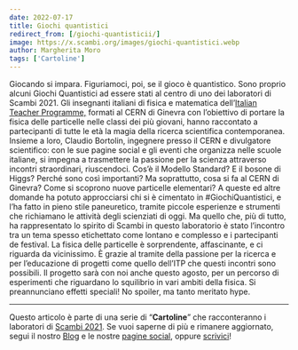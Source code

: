 ```yaml
---
date: 2022-07-17
title: Giochi quantistici
redirect_from: [/giochi-quantisticii/]
image: https://x.scambi.org/images/giochi-quantistici.webp
author: Margherita Moro
tags: ['Cartoline']
---
```

Giocando si impara. Figuriamoci, poi, se il gioco è quantistico. Sono proprio alcuni Giochi Quantistici ad essere stati al centro di uno dei laboratori di Scambi 2021. Gli insegnanti italiani di fisica e matematica dell’[Italian Teacher Programme,](https://teacher-programmes.web.cern.ch/italian-teacher-programme) formati al CERN di Ginevra con l’obiettivo di portare la fisica delle particelle nelle classi dei più giovani, hanno raccontato a partecipanti di tutte le età la magia della ricerca scientifica contemporanea. Insieme a loro, Claudio Bortolin, ingegnere presso il CERN e divulgatore scientifico: con le sue pagine social e gli eventi che organizza nelle scuole italiane, si impegna a trasmettere la passione per la scienza attraverso incontri straordinari, riuscendoci. Cos’è il Modello Standard? E il bosone di Higgs? Perché sono così importanti? Ma soprattutto, cosa si fa al CERN di Ginevra? Come si scoprono nuove particelle elementari? A queste ed altre domande ha potuto approcciarsi chi si è cimentato in \#GiochiQuantistici, e l’ha fatto in pieno stile paneuretico, tramite piccole esperienze e strumenti che richiamano le attività degli scienziati di oggi. Ma quello che, più di tutto, ha rappresentato lo spirito di Scambi in questo laboratorio è stato l’incontro tra un tema spesso etichettato come lontano e complesso e i partecipanti de festival. La fisica delle particelle è sorprendente, affascinante, e ci riguarda da vicinissimo. È grazie al tramite della passione per la ricerca e per l’educazione di progetti come quello dell’ITP che questi incontri sono possibili. Il progetto sarà con noi anche questo agosto, per un percorso di esperimenti che riguardano lo squilibrio in vari ambiti della fisica. Si preannunciano effetti speciali! No spoiler, ma tanto meritato hype.

---

Questo articolo è parte di una serie di “**Cartoline**” che racconteranno i laboratori di [Scambi 2021](/2021 'Edizione 2021'). Se vuoi saperne di più e rimanere aggiornato, segui il nostro [Blog](/blog 'Scambi di Parole - il blog di Scambi Festival') e le nostre [pagine social](https://instagram.com/scambifestival '@scambifestival su Instagram'), oppure <a href='mailto:staff@scambi.org' target='_blank' title='Scrivici un’email'>scrivici</a>!